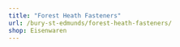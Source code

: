 ```yaml
---
title: "Forest Heath Fasteners"
url: /bury-st-edmunds/forest-heath-fasteners/
shop: Eisenwaren
---
```

